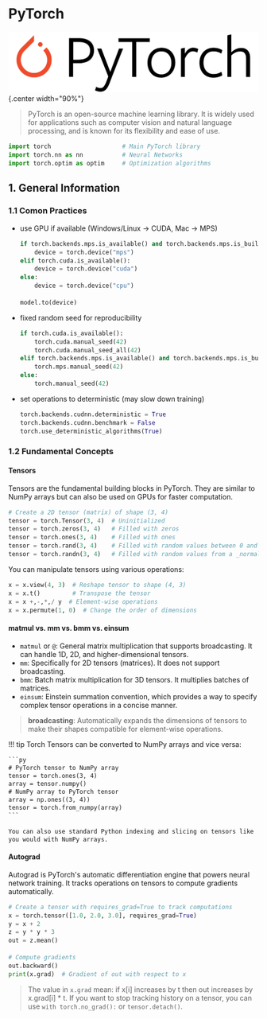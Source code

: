 # PyTorch

![PyTorch Logo](../assets/images/python/pytorch-logo.png){.center width="90%"}

> PyTorch is an open-source machine learning library. It is widely used for applications such as computer vision and natural language processing, and is known for its flexibility and ease of use.

```py title="import_pytorch.py"
import torch                    # Main PyTorch library
import torch.nn as nn           # Neural Networks
import torch.optim as optim     # Optimization algorithms
```

## 1. General Information

### 1.1 Comon Practices

- use GPU if available (Windows/Linux -> CUDA, Mac -> MPS)

    ```py
    if torch.backends.mps.is_available() and torch.backends.mps.is_built():
        device = torch.device("mps")
    elif torch.cuda.is_available():
        device = torch.device("cuda")
    else:
        device = torch.device("cpu")
    
    model.to(device)
    ```

- fixed random seed for reproducibility
   
    ```py
    if torch.cuda.is_available(): 
        torch.cuda.manual_seed(42)
        torch.cuda.manual_seed_all(42)
    elif torch.backends.mps.is_available() and torch.backends.mps.is_built():
        torch.mps.manual_seed(42)
    else:
        torch.manual_seed(42)
    ```

- set operations to deterministic (may slow down training)

    ```py
    torch.backends.cudnn.deterministic = True
    torch.backends.cudnn.benchmark = False
    torch.use_deterministic_algorithms(True)
    ```

### 1.2 Fundamental Concepts

#### Tensors

Tensors are the fundamental building blocks in PyTorch. They are similar to NumPy arrays but can also be used on GPUs for faster computation.

```py
# Create a 2D tensor (matrix) of shape (3, 4)
tensor = torch.Tensor(3, 4)  # Uninitialized
tensor = torch.zeros(3, 4)   # Filled with zeros
tensor = torch.ones(3, 4)    # Filled with ones
tensor = torch.rand(3, 4)    # Filled with random values between 0 and 1
tensor = torch.randn(3, 4)   # Filled with random values from a _normal distribution_
```

You can manipulate tensors using various operations:

```py
x = x.view(4, 3)  # Reshape tensor to shape (4, 3)
x = x.t()         # Transpose the tensor
x = x +,-,*,/ y  # Element-wise operations
x = x.permute(1, 0)  # Change the order of dimensions
```

#### matmul vs. mm vs. bmm vs. einsum

- `matmul` or `@`: General matrix multiplication that supports broadcasting. It can handle 1D, 2D, and higher-dimensional tensors.
- `mm`: Specifically for 2D tensors (matrices). It does not support broadcasting.
- `bmm`: Batch matrix multiplication for 3D tensors. It multiplies batches of matrices.
- `einsum`: Einstein summation convention, which provides a way to specify complex tensor operations in a concise manner.

> **broadcasting**: Automatically expands the dimensions of tensors to make their shapes compatible for element-wise operations.

!!! tip
    Torch Tensors can be converted to NumPy arrays and vice versa:

    ```py
    # PyTorch tensor to NumPy array
    tensor = torch.ones(3, 4)
    array = tensor.numpy()
    # NumPy array to PyTorch tensor
    array = np.ones((3, 4))
    tensor = torch.from_numpy(array)
    ```

    You can also use standard Python indexing and slicing on tensors like you would with NumPy arrays.

#### Autograd

Autograd is PyTorch's automatic differentiation engine that powers neural network training. It tracks operations on tensors to compute gradients automatically.

```py
# Create a tensor with requires_grad=True to track computations
x = torch.tensor([1.0, 2.0, 3.0], requires_grad=True)
y = x + 2
z = y * y * 3
out = z.mean()

# Compute gradients
out.backward()
print(x.grad)  # Gradient of out with respect to x
```

> The value in `x.grad` mean: if x[i] increases by t then out increases by x.grad[i] * t.
> If you want to stop tracking history on a tensor, you can use `with torch.no_grad():` or `tensor.detach()`.

